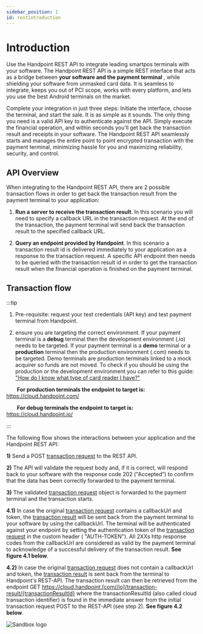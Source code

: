 ```yaml
---
sidebar_position: 1
id: restintroduction
---
```


# Introduction
Use the Handpoint REST API to integrate leading smartpos terminals with your software. The Handpoint REST API is a simple REST interface that acts as a bridge between **your software and the payment terminal** , while shielding your software from unmasked card data. It is seamless to integrate, keeps you out of PCI scope, works with every platform, and lets you use the best Android terminals on the market.

Complete your integration in just three steps: Initiate the interface, choose the terminal, and start the sale. It is as simple as it sounds. The only thing you need is a valid API key to authenticate against the API. Simply execute the financial operation, and within seconds you’ll get back the transaction result and receipts in your software. The Handpoint REST API seamlessly starts and manages the entire point to point encrypted transaction with the payment terminal, minimizing hassle for you and maximizing reliability, security, and control.

## API Overview

When integrating to the Handpoint REST API, there are 2 possible transaction flows in order to get back the transaction result from the payment terminal to your application: 

1. **Run a server to receive the transaction result**. In this scenario you will need to specify a callback URL in the transaction request. At the end of the transaction, the payment terminal will send back the transaction result to the specified callback URL. 

2. **Query an endpoint provided by Handpoint**. In this scenario a transaction result id is delivered immediately to your application as a response to the transaction request. A specific API endpoint then needs to be queried with the transaction result id in order to get the transaction result when the financial operation is finished on the payment terminal. 

## Transaction flow   

:::tip

1. Pre-requisite: request your test credentials (API key) and test payment terminal from Handpoint. 

2. ensure you are targeting the correct environment. If your payment terminal is a **debug** terminal then the development environment (.io) needs to be targeted. If your payment terminal is a **demo** terminal or a **production** terminal then the production environment (.com) needs to be targeted. Demo terminals are production terminals linked to a mock acquirer so funds are not moved. To check if you should be using the production or the development environment you can refer to this guide: ["How do I know what type of card reader I have?"](https://hndpt.co/39utmzi)

  **For production terminals the endpoint to target is:** https://cloud.handpoint.com/

  **For debug terminals the endpoint to target is:** https://cloud.handpoint.io/

:::

The following flow shows the interactions between your application and the Handpoint REST API:

**1)** Send a POST [transaction request](restobjects.md#transaction-request-object) to the REST API.

**2)** The API will validate the request body and, if it is correct, will respond back to your software with the response code 202 ("Accepted”) to confirm that the data has been correctly forwarded to the payment terminal.

**3)** The validated [transaction request](restobjects.md#transaction-request-object) object is forwarded to the payment terminal and the transaction starts.

**4.1)** In case the original [transaction request](restobjects.md#transaction-request-object) contains a callbackUrl and token, the [transaction result](restobjects.md#transaction-result-object) will be sent back from the payment terminal to your software by using the callbackUrl. The terminal will be authenticated against your endpoint by setting the authentication token of the [transaction request](restobjects.md#transaction-request-object) in the custom header ( "AUTH-TOKEN"). All 2XXs http response codes from the callbackUrl are considered as valid by the payment terminal to acknowledge of a successful delivery of the transaction result. **See figure 4.1 below**. 

 **4.2)** In case the original [transaction request](restobjects.md#transaction-request-object) does not contain a callbackUrl and token, the [transaction result](restobjects.md#transaction-result-object) is sent back from the terminal to Handpoint's REST-API. The transaction result can then be retrieved from the endpoint GET https://cloud.handpoint.[com//io]/transaction-result/{transactionResultId} where the transactionResultId (also called cloud transaction identifier) is found in the immediate answer from the initial transaction request POST to the REST-API (see step 2). **See figure 4.2 below**. 




![Sandbox logo](/img/RestApiDiagram)


